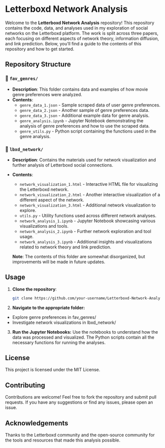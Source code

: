 # Letterboxd Network Analysis

Welcome to the **Letterboxd Network Analysis** repository! This repository contains the code, data, and analyses used in my exploration of social networks on the Letterboxd platform. The work is split across three papers, each focusing on different aspects of network theory, information diffusion, and link prediction. Below, you’ll find a guide to the contents of this repository and how to get started.

## Repository Structure

### 📂 `fav_genres/`
- **Description**: This folder contains data and examples of how movie genre preferences were analyzed.
- **Contents**:
  - `genre_data_1.json` - Sample scraped data of user genre preferences.
  - `genre_data_2.json` - Another sample of genre preferences data.
  - `genre_data_3.json` - Additional example data for genre analysis.
  - `genre_analysis.ipynb` - Jupyter Notebook demonstrating the analysis of genre preferences and how to use the scraped data.
  - `genre_utils.py` - Python script containing the functions used in the genre analysis.

### 📂 `lbxd_network/`
- **Description**: Contains the materials used for network visualization and further analysis of Letterboxd social connections.
- **Contents**:
  - `network_visualization_1.html` - Interactive HTML file for visualizing the Letterboxd network.
  - `network_visualization_2.html` - Another interactive visualization of a different aspect of the network.
  - `network_visualization_3.html` - Additional network visualization to explore.
  - `utils.py` - Utility functions used across different network analyses.
  - `network_analysis_1.ipynb` - Jupyter Notebook showcasing various visualizations and tools.
  - `network_analysis_2.ipynb` - Further network exploration and tool usage.
  - `network_analysis_3.ipynb` - Additional insights and visualizations related to network theory and link prediction.
  
  **Note**: The contents of this folder are somewhat disorganized, but improvements will be made in future updates.

## Usage

1. **Clone the repository**: 
   ```bash
   git clone https://github.com/your-username/Letterboxd-Network-Analysis.git
2. **Navigate to the appropriate folder:**

 - Explore genre preferences in fav_genres/
 - Investigate network visualizations in lbxd_network/
3. **Run the Jupyter Notebooks:** Use the notebooks to understand how the data was processed and visualized. The Python scripts contain all the necessary functions for running the analyses.

## License
This project is licensed under the MIT License.

## Contributing
Contributions are welcome! Feel free to fork the repository and submit pull requests. If you have any suggestions or find any issues, please open an issue.

## Acknowledgements
Thanks to the Letterboxd community and the open-source community for the tools and resources that made this analysis possible.
